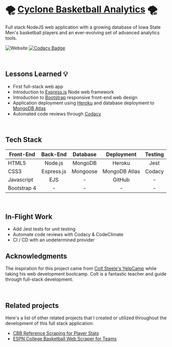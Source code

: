 # :tornado: [Cyclone Basketball Analytics](http://cycloneanalytics.herokuapp.com/) :tornado:

Full stack NodeJS web application with a growing database of Iowa State Men's basketball players and an ever-evolving set of advanced analytics tools.

![Website](https://img.shields.io/website?down_color=red&down_message=offline&up_color=brightgreen&up_message=online&url=https%3A%2F%2Fcycloneanalytics.herokuapp.com)
[![Codacy Badge](https://app.codacy.com/project/badge/Grade/c76fdc8c5b7c44c28af5cb68360639bd)](https://www.codacy.com/gh/tylersul/express-cyclone-analytics-web-app/dashboard?utm_source=github.com&amp;utm_medium=referral&amp;utm_content=tylersul/express-cyclone-analytics-web-app&amp;utm_campaign=Badge_Grade)

&nbsp;
&nbsp;
&nbsp;
&nbsp;

## Lessons Learned :bulb:
- First full-stack web app
- Introduction to [Express.js](https://expressjs.com/) Node web framework
- Introduction to [Bootstrap](https://getbootstrap.com/) responsive front-end web design
- Application deployment using [Heroku](https://www.heroku.com/) and database deployment to [MongoDB Atlas](https://www.mongodb.com/cloud/atlas)
- Automated code reviews through [Codacy](https://app.codacy.com/gh/tylersul/express-cyclone-analytics-web-app/dashboard?branch=master)

&nbsp;
&nbsp;

## Tech Stack
| Front-End     | Back-End      | Database  | Deployment    | Testing    |
| ------------- |:-------------:|:---------:|:-------------:|:----------:|
| HTML5         | Node.js       | MongoDB   | Heroku        | Jest       |
| CSS3          | Express.js    | Mongoose  | MongoDB Atlas | Codacy     |
| Javascript    | EJS           | -         | GitHub        | -          |
| Bootstrap 4   | -             | -         | -             | -          |

&nbsp;
&nbsp;

## In-Flight Work
- Add Jest tests for unit testing
- Automate code reviews with Codacy & CodeClimate
- CI / CD with an undetermined provider

## Acknowledgments
The inspiration for this project came from [Colt Steele's YelpCamp](https://github.com/Colt/yelp-camp-refactored) while taking his web development bootcamp.  Colt is a fantastic teacher and guide through full-stack development.

&nbsp;
&nbsp;

## Related projects

Here's a list of other related projects that I created or utilized throughout the development of this full stack application:

- [CBB Reference Scraping for Player Stats](https://github.com/tylersul/js-cbb-web-scraper)
- [ESPN College Basketball Web Scraper for Teams](https://github.com/tylersul/js-espn-cbb-scraper)
